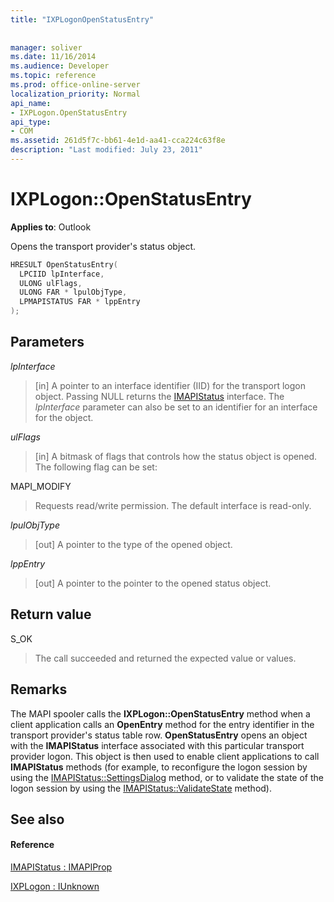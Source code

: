 ```yaml
---
title: "IXPLogonOpenStatusEntry"
 
 
manager: soliver
ms.date: 11/16/2014
ms.audience: Developer
ms.topic: reference
ms.prod: office-online-server
localization_priority: Normal
api_name:
- IXPLogon.OpenStatusEntry
api_type:
- COM
ms.assetid: 261d5f7c-bb61-4e1d-aa41-cca224c63f8e
description: "Last modified: July 23, 2011"
---
```


# IXPLogon::OpenStatusEntry

  
  
**Applies to**: Outlook 
  
Opens the transport provider's status object.
  
```cpp
HRESULT OpenStatusEntry(
  LPCIID lpInterface,
  ULONG ulFlags,
  ULONG FAR * lpulObjType,
  LPMAPISTATUS FAR * lppEntry
);
```

## Parameters

 _lpInterface_
  
> [in] A pointer to an interface identifier (IID) for the transport logon object. Passing NULL returns the [IMAPIStatus](imapistatusimapiprop.md) interface. The  _lpInterface_ parameter can also be set to an identifier for an interface for the object. 
    
 _ulFlags_
  
> [in] A bitmask of flags that controls how the status object is opened. The following flag can be set:
    
MAPI_MODIFY 
  
> Requests read/write permission. The default interface is read-only. 
    
 _lpulObjType_
  
> [out] A pointer to the type of the opened object.
    
 _lppEntry_
  
> [out] A pointer to the pointer to the opened status object.
    
## Return value

S_OK 
  
> The call succeeded and returned the expected value or values.
    
## Remarks

The MAPI spooler calls the **IXPLogon::OpenStatusEntry** method when a client application calls an **OpenEntry** method for the entry identifier in the transport provider's status table row. **OpenStatusEntry** opens an object with the **IMAPIStatus** interface associated with this particular transport provider logon. This object is then used to enable client applications to call **IMAPIStatus** methods (for example, to reconfigure the logon session by using the [IMAPIStatus::SettingsDialog](imapistatus-settingsdialog.md) method, or to validate the state of the logon session by using the [IMAPIStatus::ValidateState](imapistatus-validatestate.md) method). 
  
## See also

#### Reference

[IMAPIStatus : IMAPIProp](imapistatusimapiprop.md)
  
[IXPLogon : IUnknown](ixplogoniunknown.md)

